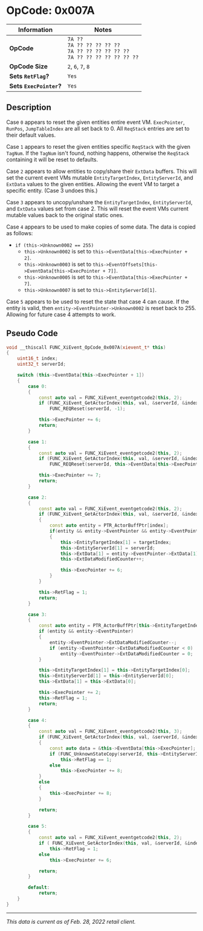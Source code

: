 # OpCode: 0x007A

| Information               | Notes |
|---                        |---    |
| **OpCode**                | `7A ??` <br> `7A ?? ?? ?? ?? ??` <br> `7A ?? ?? ?? ?? ?? ??` <br> `7A ?? ?? ?? ?? ?? ?? ??` |
| **OpCode Size**           | `2`, `6`, `7`, `8` |
| **Sets `RetFlag`?**       | `Yes` |
| **Sets `ExecPointer`?**   | `Yes` |

## Description

Case `0` appears to reset the given entities entire event VM. `ExecPointer`, `RunPos`, `JumpTableIndex` are all set back to 0. All `ReqStack` entries are set to their default values.

Case `1` appears to reset the given entities specific `ReqStack` with the given `TagNum`. If the `TagNum` isn't found, nothing happens, otherwise the `ReqStack` containing it will be reset to defaults.

Case `2` appears to allow entities to copy/share their `ExtData` buffers. This will set the current event VMs mutable `EntityTargetIndex`, `EntityServerId`, and `ExtData` values to the given entities. Allowing the event VM to target a specific entity. (Case 3 undoes this.)

Case `3` appears to uncopy/unshare the `EntityTargetIndex`, `EntityServerId`, and `ExtData` values set from case 2. This will reset the event VMs current mutable values back to the original static ones.

Case `4` appears to be used to make copies of some data. The data is copied as follows:

  * `if (this->Unknown0002 == 255)`
    * `this->Unknown0002` is set to `this->EventData[this->ExecPointer + 2]`.
    * `this->Unknown0003` is set to `this->EventOffsets[this->EventData[this->ExecPointer + 7]]`.
    * `this->Unknown0005` is set to `this->EventData[this->ExecPointer + 7]`.
    * `this->Unknown0007` is set to `this->EntityServerId[1]`.

Case `5` appears to be used to reset the state that case 4 can cause. If the entity is valid, then `entity->EventPointer->Unknown0002` is reset back to 255. Allowing for future case 4 attempts to work.

## Pseudo Code

```cpp
void __thiscall FUNC_XiEvent_OpCode_0x007A(xievent_t* this)
{
    uint16_t index;
    uint32_t serverId;

    switch (this->EventData[this->ExecPointer + 1])
    {
        case 0:
        {
            const auto val = FUNC_XiEvent_eventgetcode2(this, 2);
            if (FUNC_XiEvent_GetActorIndex(this, val, &serverId, &index))
                FUNC_REQReset(serverId, -1);

            this->ExecPointer += 6;
            return;
        }

        case 1:
        {
            const auto val = FUNC_XiEvent_eventgetcode2(this, 2);
            if (FUNC_XiEvent_GetActorIndex(this, val, &serverId, &index))
                FUNC_REQReset(serverId, this->EventData[this->ExecPointer + 6]);

            this->ExecPointer += 7;
            return;
        }

        case 2:
        {
            const auto val = FUNC_XiEvent_eventgetcode2(this, 2);
            if (FUNC_XiEvent_GetActorIndex(this, val, &serverId, &index))
            {
                const auto entity = PTR_ActorBuffPtr[index];
                if(entity && entity->EventPointer && entity->EventPointer->ExtData[1])
                {
                    this->EntityTargetIndex[1] = targetIndex;
                    this->EntityServerId[1] = serverId;
                    this->ExtData[1] = entity->EventPointer->ExtData[1];
                    this->ExtDataModifiedCounter++;

                    this->ExecPointer += 6;
                }
            }

            this->RetFlag = 1;
            return;
        }

        case 3:
        {
            const auto entity = PTR_ActorBuffPtr[this->EntityTargetIndex[1]];
            if (entity && entity->EventPointer)
            {
                entity->EventPointer->ExtDataModifiedCounter--;
                if (entity->EventPointer->ExtDataModifiedCounter < 0)
                    entity->EventPointer->ExtDataModifiedCounter = 0;
            }

            this->EntityTargetIndex[1] = this->EntityTargetIndex[0];
            this->EntityServerId[1] = this->EntityServerId[0];
            this->ExtData[1] = this->ExtData[0];

            this->ExecPointer += 2;
            this->RetFlag = 1;
            return;
        }

        case 4:
        {
            const auto val = FUNC_XiEvent_eventgetcode2(this, 3);
            if (FUNC_XiEvent_GetActorIndex(this, val, &serverId, &index))
            {
                const auto data = &this->EventData[this->ExecPointer];
                if (FUNC_UnknownStateCopy(serverId, this->EntityServerId[1], data[7], data[2]) == 2)
                    this->RetFlag == 1;
                else
                    this->ExecPointer += 8;
            }
            else
            {
                this->ExecPointer += 8;
            }

            return;
        }

        case 5:
        {
            const auto val = FUNC_XiEvent_eventgetcode2(this, 2);
            if ( FUNC_XiEvent_GetActorIndex(this, val, &serverId, &index) && FUNC_UnknownStateReset(serverId) == 2)
                this->RetFlag = 1;
            else
                this->ExecPointer += 6;

            return;
        }

        default:
            return;
    }
}
```

---

_This data is current as of Feb. 28, 2022 retail client._